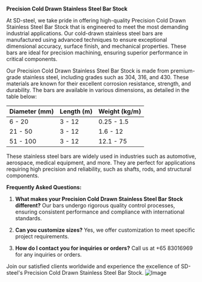 **Precision Cold Drawn Stainless Steel Bar Stock**

At SD-steel, we take pride in offering high-quality Precision Cold Drawn Stainless Steel Bar Stock that is engineered to meet the most demanding industrial applications. Our cold-drawn stainless steel bars are manufactured using advanced techniques to ensure exceptional dimensional accuracy, surface finish, and mechanical properties. These bars are ideal for precision machining, ensuring superior performance in critical components.

Our Precision Cold Drawn Stainless Steel Bar Stock is made from premium-grade stainless steel, including grades such as 304, 316, and 430. These materials are known for their excellent corrosion resistance, strength, and durability. The bars are available in various dimensions, as detailed in the table below:

| **Diameter (mm)** | **Length (m)** | **Weight (kg/m)** |
|--------------------|----------------|-------------------|
| 6 - 20            | 3 - 12         | 0.25 - 1.5        |
| 21 - 50           | 3 - 12         | 1.6 - 12          |
| 51 - 100          | 3 - 12         | 12.1 - 75         |

These stainless steel bars are widely used in industries such as automotive, aerospace, medical equipment, and more. They are perfect for applications requiring high precision and reliability, such as shafts, rods, and structural components.

**Frequently Asked Questions:**

1. **What makes your Precision Cold Drawn Stainless Steel Bar Stock different?**
   Our bars undergo rigorous quality control processes, ensuring consistent performance and compliance with international standards.

2. **Can you customize sizes?**
   Yes, we offer customization to meet specific project requirements.

3. **How do I contact you for inquiries or orders?**
   Call us at +65 83016969 for any inquiries or orders.

Join our satisfied clients worldwide and experience the excellence of SD-steel's Precision Cold Drawn Stainless Steel Bar Stock. ![Image](https://github.com/user-attachments/assets/2567258e-e124-4816-932d-1809bd27ef0b)